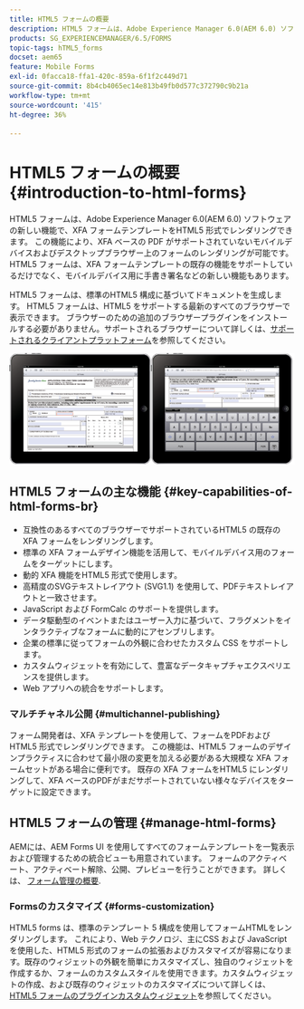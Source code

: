 ```yaml
---
title: HTML5 フォームの概要
description: HTML5 フォームは、Adobe Experience Manager 6.0(AEM 6.0) ソフトウェアの新しい機能で、XFA フォームテンプレートをHTML5 形式でレンダリングできます。
products: SG_EXPERIENCEMANAGER/6.5/FORMS
topic-tags: hTML5_forms
docset: aem65
feature: Mobile Forms
exl-id: 0facca18-ffa1-420c-859a-6f1f2c449d71
source-git-commit: 8b4cb4065ec14e813b49fb0d577c372790c9b21a
workflow-type: tm+mt
source-wordcount: '415'
ht-degree: 36%

---
```


# HTML5 フォームの概要{#introduction-to-html-forms}

HTML5 フォームは、Adobe Experience Manager 6.0(AEM 6.0) ソフトウェアの新しい機能で、XFA フォームテンプレートをHTML5 形式でレンダリングできます。 この機能により、XFA ベースの PDF がサポートされていないモバイルデバイスおよびデスクトップブラウザー上のフォームのレンダリングが可能です。HTML5 フォームは、XFA フォームテンプレートの既存の機能をサポートしているだけでなく、モバイルデバイス用に手書き署名などの新しい機能もあります。

HTML5 フォームは、標準のHTML5 構成に基づいてドキュメントを生成します。 HTML5 フォームは、HTML5 をサポートする最新のすべてのブラウザーで表示できます。 ブラウザーのための追加のブラウザープラグインをインストールする必要がありません。サポートされるブラウザーについて詳しくは、[サポートされるクライアントプラットフォーム](https://adobe.com/go/learn_aemforms_documentation_63_jp)を参照してください。

![HTML5 フォームプレビュー](do-not-localize/mobile_form_on_an_ipad_date_14.png)

## HTML5 フォームの主な機能 {#key-capabilities-of-html-forms-br}

* 互換性のあるすべてのブラウザーでサポートされているHTML5 の既存の XFA フォームをレンダリングします。
* 標準の XFA フォームデザイン機能を活用して、モバイルデバイス用のフォームをターゲットにします。
* 動的 XFA 機能をHTML5 形式で使用します。
* 高精度のSVGテキストレイアウト (SVG1.1) を使用して、PDFテキストレイアウトと一致させます。
* JavaScript および FormCalc のサポートを提供します。
* データ駆動型のイベントまたはユーザー入力に基づいて、フラグメントをインタラクティブなフォームに動的にアセンブリします。
* 企業の標準に従ってフォームの外観に合わせたカスタム CSS をサポートします。
* カスタムウィジェットを有効にして、豊富なデータキャプチャエクスペリエンスを提供します。
* Web アプリへの統合をサポートします。

### マルチチャネル公開 {#multichannel-publishing}

フォーム開発者は、XFA テンプレートを使用して、フォームをPDFおよびHTML5 形式でレンダリングできます。 この機能は、HTML5 フォームのデザインプラクティスに合わせて最小限の変更を加える必要がある大規模な XFA フォームセットがある場合に便利です。 既存の XFA フォームをHTML5 にレンダリングして、XFA ベースのPDFがまだサポートされていない様々なデバイスをターゲットに設定できます。

## HTML5 フォームの管理 {#manage-html-forms}

AEMには、AEM Forms UI を使用してすべてのフォームテンプレートを一覧表示および管理するための統合ビューも用意されています。 フォームのアクティベート、アクティベート解除、公開、プレビューを行うことができます。 詳しくは、 [フォーム管理の概要](../../forms/using/introduction-managing-forms.md).

### Formsのカスタマイズ {#forms-customization}

HTML5 forms は、標準のテンプレート 5 構成を使用してフォームHTMLをレンダリングします。 これにより、Web テクノロジ、主にCSS および JavaScript を使用した、HTML5 形式のフォームの拡張およびカスタマイズが容易になります。既存のウィジェットの外観を簡単にカスタマイズし、独自のウィジェットを作成するか、フォームのカスタムスタイルを使用できます。カスタムウィジェットの作成、および既存のウィジェットのカスタマイズについて詳しくは、[HTML5 フォームのプラグインカスタムウィジェット](../../forms/using/custom-widgets.md)を参照してください。

